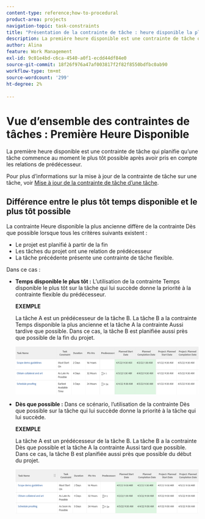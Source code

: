 ```yaml
---
content-type: reference;how-to-procedural
product-area: projects
navigation-topic: task-constraints
title: "Présentation de la contrainte de tâche : heure disponible la plus tôt"
description: La première heure disponible est une contrainte de tâche qui planifie qu’une tâche commence au moment le plus tôt possible après avoir pris en compte les relations de prédécesseur.
author: Alina
feature: Work Management
exl-id: 9c01e4bd-c6ca-4540-a0f1-ecdd44df84e0
source-git-commit: 18f26f976a47af003817f2f82f8550bdfbc0ab90
workflow-type: tm+mt
source-wordcount: '299'
ht-degree: 2%

---
```


# Vue d’ensemble des contraintes de tâches : Première Heure Disponible

La première heure disponible est une contrainte de tâche qui planifie qu’une tâche commence au moment le plus tôt possible après avoir pris en compte les relations de prédécesseur.

Pour plus d’informations sur la mise à jour de la contrainte de tâche sur une tâche, voir [Mise à jour de la contrainte de tâche d’une tâche](../../../manage-work/tasks/task-constraints/update-task-constraint-of-task.md).

<!--
<p data-mc-conditions="QuicksilverOrClassic.Draft mode">(NOTE: replaced with new article linked above) </p>
-->

<!--
<p data-mc-conditions="QuicksilverOrClassic.Draft mode">To update the Task Constraint to Earliest Available Time:</p>
-->

<!--
   <li value="1" data-mc-conditions="QuicksilverOrClassic.Draft mode">Go to a task whose constraint you want to modify. </li>
   -->

<!--
   <p data-mc-conditions="QuicksilverOrClassic.Draft mode">Click <strong>Edit Task</strong>.</p>
   -->

<!--
   <p data-mc-conditions="QuicksilverOrClassic.Draft mode">Click the <strong>More</strong> icon <img src="assets/qs-more-icon-on-an-object.png"> next to the task name, then click <strong>Edit</strong>.</p>
   -->

<!--
   <p data-mc-conditions="QuicksilverOrClassic.Draft mode">In the <strong>Overview</strong> section, expand the <strong>Task Constraint</strong> drop-down menu.</p>
   -->

<!--
   <p data-mc-conditions="QuicksilverOrClassic.Draft mode">Select <strong>Earliest Available Time</strong>.</p>
   -->

<!--
   <li value="5" data-mc-conditions="QuicksilverOrClassic.Draft mode">Click <strong>Save Changes</strong>.</li>
   -->

## Différence entre le plus tôt temps disponible et le plus tôt possible

<!--
<p data-mc-conditions="QuicksilverOrClassic.Draft mode">(NOTE: [! This section is duplicated in "Earliest Available Time"])</p>
-->

La contrainte Heure disponible la plus ancienne diffère de la contrainte Dès que possible lorsque tous les critères suivants existent :

* Le projet est planifié à partir de la fin
* Les tâches du projet ont une relation de prédécesseur
* La tâche précédente présente une contrainte de tâche flexible.

Dans ce cas :

* **Temps disponible le plus tôt :** L’utilisation de la contrainte Temps disponible le plus tôt sur la tâche qui lui succède donne la priorité à la contrainte flexible du prédécesseur.

  **EXEMPLE**

  La tâche A est un prédécesseur de la tâche B. La tâche B a la contrainte Temps disponible la plus ancienne et la tâche A la contrainte Aussi tardive que possible. Dans ce cas, la tâche B est planifiée aussi près que possible de la fin du projet.

  ![Contrainte horaire disponible la plus tôt lorsque la tâche a des dates proches de la date d’achèvement du projet](assets/earliest-available-constraint-dates-closer-to-project-completion-350x137.png)

* **Dès que possible :** Dans ce scénario, l’utilisation de la contrainte Dès que possible sur la tâche qui lui succède donne la priorité à la tâche qui lui succède.

  **EXEMPLE**

  La tâche A est un prédécesseur de la tâche B. La tâche B a la contrainte Dès que possible et la tâche A la contrainte Aussi tard que possible. Dans ce cas, la tâche B est planifiée aussi près que possible du début du projet.

  ![Dès que possible la contrainte lorsque les dates de la tâche sont proches de la date de début du projet](assets/as-soon-as-possible-dates-closer-to-project-start-350x126.png)
